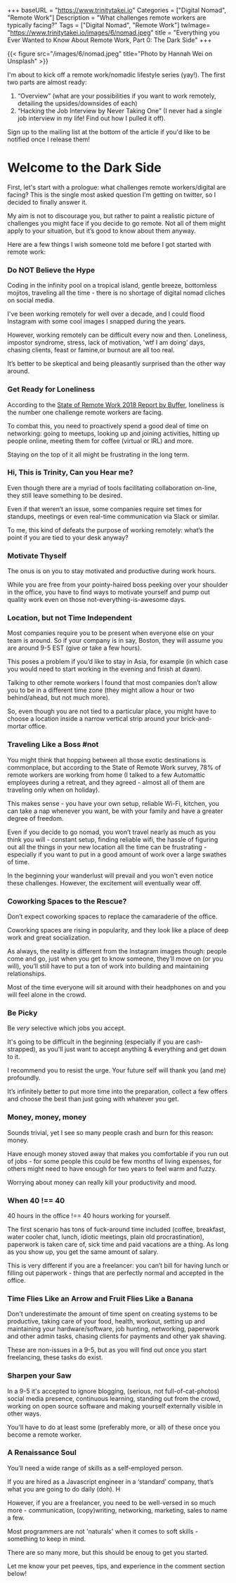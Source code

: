 +++
baseURL = "https://www.trinitytakei.io"
Categories = ["Digital Nomad", "Remote Work"]
Description = "What challenges remote workers are typically facing?"
Tags = ["Digital Nomad", "Remote Work"]
twImage=  "https://www.trinitytakei.io/images/6/nomad.jpeg"
title = "Everything you Ever Wanted to Know About Remote Work, Part 0: The Dark Side"
+++

{{< figure src="/images/6/nomad.jpeg" title="Photo by Hannah Wei on Unsplash" >}}

I'm about to kick off a remote work/nomadic lifestyle series (yay!). The first two parts are almost ready:

1. “Overview” (what are your possibilities if you want to work remotely, detailing the upsides/downsides of each)
2. “Hacking the Job Interview by Never Taking One” (I never had a single job interview in my life! Find out how I pulled it off).

Sign up to the mailing list at the bottom of the article if you'd like to be notified once I release them!

# Welcome to the Dark Side

First, let's start with a prologue: what challenges remote workers/digital are facing? This is the single most asked question I’m getting on twitter, so I decided to finally answer it.

My aim is not to discourage you, but rather to paint a realistic picture of challenges you might face if you decide to go remote. Not all of them might apply to your situation, but it’s good to know about them anyway.

Here are a few things I wish someone told me before I got started with remote work:

### Do NOT Believe the Hype

Coding in the infinity pool on a tropical island, gentle breeze, bottomless mojitos, traveling all the time - there is no shortage of digital nomad cliches on social media.

I've been working remotely for well over a decade, and I could flood Instagram with some cool images I snapped during the years.

However, working remotely can be difficult every now and then. Loneliness, impostor syndrome, stress, lack of motivation, 'wtf I am doing’ days, chasing clients, feast or famine,or burnout are all too real.

It’s better to be skeptical and being pleasantly surprised than the other way around.


###  Get Ready for Loneliness

According to the [State of Remote Work 2018 Report by Buffer](https://open.buffer.com/state-remote-work-2018/), loneliness is the number one challenge remote workers are facing.

To combat this, you need to proactively spend a good deal of time on networking: going to meetups, looking up and joining activities, hitting up people online, meeting them for coffee (virtual or IRL) and more.

Staying on the top of it all might be frustrating in the long term.


### Hi, This is Trinity, Can you Hear me?

Even though there are a myriad of tools facilitating collaboration on-line, they still leave something to be desired.

Even if that weren’t an issue, some companies require set times for standups, meetings or even real-time communication via Slack or similar.

To me, this kind of defeats the purpose of working remotely: what’s the point if you are tied to your desk anyway?


### Motivate Thyself

The onus is on you to stay motivated and productive during work hours.

While you are free from your pointy-haired boss peeking over your shoulder in the office, you have to find ways to motivate yourself and pump out quality work even on those not-everything-is-awesome days.

### Location, but not Time Independent

Most companies require you to be present when everyone else on your team is around. So if your company is in say, Boston, they will assume you are around 9-5 EST (give or take a few hours).

This poses a problem if you’d like to stay in Asia, for example (in which case you would need to start working in the evening and finish at dawn).

Talking to other remote workers I found that most companies don’t allow you to be in a different time zone (they might allow a hour or two behind/ahead, but not much more).

So, even though you are not tied to a particular place, you might have to choose a location inside a narrow vertical strip around your brick-and-mortar office.

### Traveling Like a Boss #not

You might think that hopping between all those exotic destinations is commonplace, but according to the State of Remote Work survey, 78% of remote workers are working from home (I talked to a few Automattic employees during a retreat, and they agreed - almost all of them are traveling only when on holiday).

This makes sense - you have your own setup, reliable Wi-Fi, kitchen, you can take a nap whenever you want, be with your family and have a greater degree of freedom.

Even if you decide to go nomad, you won’t travel nearly as much as you think you will - constant setup, finding reliable wifi, the hassle of figuring out all the things in your new location all the time can be frustrating - especially if you want to put in a good amount of work over a large swathes of time.

In the beginning your wanderlust will prevail and you won't even notice these challenges. However, the excitement will eventually wear off.

### Coworking Spaces to the Rescue?

Don’t expect coworking spaces to replace the camaraderie of the office.

Coworking spaces are rising in popularity, and they look like a place of deep work and great socialization.

As always, the reality is different from the Instagram images though: people come and go, just when you get to know someone, they’ll move on (or you will), you’ll still have to put a ton of work into building and maintaining relationships.

Most of the time everyone will sit around with their headphones on and you will feel alone in the crowd.


### Be Picky

Be *very* selective which jobs you accept.

It's going to be  difficult in the beginning (especially if you are cash-strapped), as you'll just want to accept anything & everything and get down to it.

I recommend you to resist the urge. Your future self will thank you (and me) profoundly.

It’s infinitely better to put more time into the preparation, collect a few offers and choose the best than just going with whatever you get.


### Money, money, money

Sounds trivial, yet I see so many people crash and burn for this reason: money.

Have enough money stoved away that makes you comfortable if you run out of jobs - for some people this could be few months of living expenses, for others might need to have enough for two years to feel warm and fuzzy.

Worrying about money can really kill your productivity and mood.

### When 40 !== 40

40 hours in the office !== 40 hours working for yourself.

The first scenario has tons of fuck-around time included (coffee, breakfast, water cooler chat, lunch, idiotic meetings, plain old procrastination), paperwork is taken care of, sick time and paid vacations are a thing. As long as you show up, you get the same amount of salary.

This is very different if you are a freelancer: you can’t bill for having lunch or filling out paperwork - things that are perfectly normal and accepted in the office.

### Time Flies Like an Arrow and Fruit Flies Like a Banana

Don't underestimate the amount of time spent on creating systems to be productive, taking care of your food, health, workout, setting up and maintaining your hardware/software, job hunting, networking, paperwork and other admin tasks, chasing clients for payments and other yak shaving.

These are non-issues in a 9-5, but as you will find out once you start freelancing, these tasks do exist.

### Sharpen your Saw

In a 9-5 it's accepted to ignore blogging, (serious, not full-of-cat-photos) social media presence, continuous learning, standing out from the crowd, working on open source software and making yourself externally visible in other ways.

You'll have to do at least some (preferably more, or all) of these once you become a remote worker.

### A Renaissance Soul

You’ll need a wide range of skills as a self-employed person.

If you are hired as a Javascript engineer in a ‘standard’ company, that’s what you are going to do daily (doh). H

However, if you are a freelancer, you need to be well-versed in so much more - communication, (copy)writing, networking, marketing, sales to name a few.

Most programmers are not 'naturals' when it comes to soft skills - something to keep in mind.

There are so many more, but this should be enoug to get you started.

Let me know your pet peeves, tips, and experience in the comment section below!
